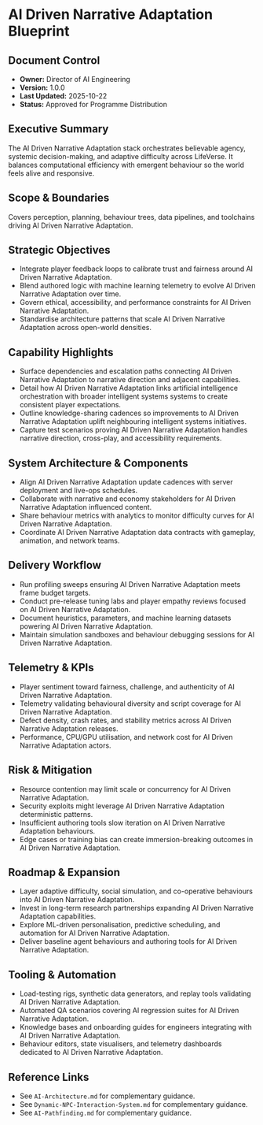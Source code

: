 # AI Driven Narrative Adaptation Blueprint
## Document Control
- **Owner:** Director of AI Engineering
- **Version:** 1.0.0
- **Last Updated:** 2025-10-22
- **Status:** Approved for Programme Distribution

## Executive Summary
The AI Driven Narrative Adaptation stack orchestrates believable agency, systemic decision-making,
and adaptive difficulty across LifeVerse. It balances computational efficiency with emergent
behaviour so the world feels alive and responsive.

## Scope & Boundaries
Covers perception, planning, behaviour trees, data pipelines, and toolchains driving AI Driven
Narrative Adaptation.

## Strategic Objectives
- Integrate player feedback loops to calibrate trust and fairness around AI Driven Narrative Adaptation.
- Blend authored logic with machine learning telemetry to evolve AI Driven Narrative Adaptation over time.
- Govern ethical, accessibility, and performance constraints for AI Driven Narrative Adaptation.
- Standardise architecture patterns that scale AI Driven Narrative Adaptation across open-world densities.

## Capability Highlights
- Surface dependencies and escalation paths connecting AI Driven Narrative Adaptation to narrative direction and adjacent capabilities.
- Detail how AI Driven Narrative Adaptation links artificial intelligence orchestration with broader intelligent systems systems to create consistent player expectations.
- Outline knowledge-sharing cadences so improvements to AI Driven Narrative Adaptation uplift neighbouring intelligent systems initiatives.
- Capture test scenarios proving AI Driven Narrative Adaptation handles narrative direction, cross-play, and accessibility requirements.

## System Architecture & Components
- Align AI Driven Narrative Adaptation update cadences with server deployment and live-ops schedules.
- Collaborate with narrative and economy stakeholders for AI Driven Narrative Adaptation influenced content.
- Share behaviour metrics with analytics to monitor difficulty curves for AI Driven Narrative Adaptation.
- Coordinate AI Driven Narrative Adaptation data contracts with gameplay, animation, and network teams.

## Delivery Workflow
- Run profiling sweeps ensuring AI Driven Narrative Adaptation meets frame budget targets.
- Conduct pre-release tuning labs and player empathy reviews focused on AI Driven Narrative Adaptation.
- Document heuristics, parameters, and machine learning datasets powering AI Driven Narrative Adaptation.
- Maintain simulation sandboxes and behaviour debugging sessions for AI Driven Narrative Adaptation.

## Telemetry & KPIs
- Player sentiment toward fairness, challenge, and authenticity of AI Driven Narrative Adaptation.
- Telemetry validating behavioural diversity and script coverage for AI Driven Narrative Adaptation.
- Defect density, crash rates, and stability metrics across AI Driven Narrative Adaptation releases.
- Performance, CPU/GPU utilisation, and network cost for AI Driven Narrative Adaptation actors.

## Risk & Mitigation
- Resource contention may limit scale or concurrency for AI Driven Narrative Adaptation.
- Security exploits might leverage AI Driven Narrative Adaptation deterministic patterns.
- Insufficient authoring tools slow iteration on AI Driven Narrative Adaptation behaviours.
- Edge cases or training bias can create immersion-breaking outcomes in AI Driven Narrative Adaptation.

## Roadmap & Expansion
- Layer adaptive difficulty, social simulation, and co-operative behaviours into AI Driven Narrative Adaptation.
- Invest in long-term research partnerships expanding AI Driven Narrative Adaptation capabilities.
- Explore ML-driven personalisation, predictive scheduling, and automation for AI Driven Narrative Adaptation.
- Deliver baseline agent behaviours and authoring tools for AI Driven Narrative Adaptation.

## Tooling & Automation
- Load-testing rigs, synthetic data generators, and replay tools validating AI Driven Narrative Adaptation.
- Automated QA scenarios covering AI regression suites for AI Driven Narrative Adaptation.
- Knowledge bases and onboarding guides for engineers integrating with AI Driven Narrative Adaptation.
- Behaviour editors, state visualisers, and telemetry dashboards dedicated to AI Driven Narrative Adaptation.

## Reference Links
- See `AI-Architecture.md` for complementary guidance.
- See `Dynamic-NPC-Interaction-System.md` for complementary guidance.
- See `AI-Pathfinding.md` for complementary guidance.
